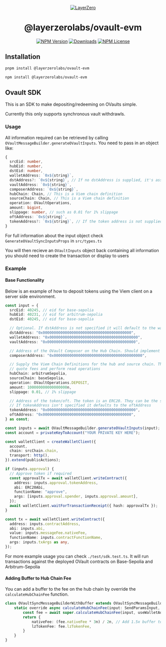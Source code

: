 <p align="center">
  <a href="https://layerzero.network">
    <img alt="LayerZero" style="max-width: 500px" src="https://d3a2dpnnrypp5h.cloudfront.net/bridge-app/lz.png"/>
  </a>
</p>

<h1 align="center">@layerzerolabs/ovault-evm</h1>

<!-- The badges section -->
<p align="center">
  <!-- Shields.io NPM published package version -->
  <a href="https://www.npmjs.com/package/@layerzerolabs/ovault-evm"><img alt="NPM Version" src="https://img.shields.io/npm/v/@layerzerolabs/ovault-evm"/></a>
  <!-- Shields.io NPM downloads -->
  <a href="https://www.npmjs.com/package/@layerzerolabs/ovault-evm"><img alt="Downloads" src="https://img.shields.io/npm/dm/@layerzerolabs/ovault-evm"/></a>
  <!-- Shields.io license badge -->
  <a href="https://www.npmjs.com/package/@layerzerolabs/ovault-evm"><img alt="NPM License" src="https://img.shields.io/npm/l/@layerzerolabs/ovault-evm"/></a>
</p>

## Installation

```bash
pnpm install @layerzerolabs/ovault-evm
```

```bash
npm install @layerzerolabs/ovault-evm
```


## Ovault SDK 

This is an SDK to make depositing/redeeming on OVaults simple.

Currently this only supports synchronous vault withdrawls.

### Usage

All information required can be retrieved by calling `OVaultMessageBuilder.generateOVaultInputs`. You need to pass in an object like:

```typescript
{
  srcEid: number,
  hubEid: number,
  dstEid: number,
  walletAddress: `0x${string}`,
  dstAddress?: `0x${string}`, // If no dstAddress is supplied, it's assumed to be the same as the source wallet address
  vaultAddress: `0x${string}`,
  composerAddress: `0x${string}`,
  hubChain: Chain, // This is a Viem chain definition
  sourceChain: Chain, // This is a Viem chain definition
  operation: OVaultOperations,
  amount: bigint,
  slippage: number, // such as 0.01 for 1% slippage
  oftAddress: `0x${string}`,
  tokenAddress?: `0x${string}`, // If the token address is not supplied, its assumed the OFT and the token are the same
}
```

For full information about the input object check `GenerateOVaultSyncInputsProps` in `src/types.ts`

You will then recieve an `OVaultInputs` object back containing all information you should need to create the transaction or display to users

### Example

#### Base Functionality

Below is an example of how to deposit tokens using the Viem client on a server side environment.

```typescript
const input = {
  srcEid: 40245, // eid for base-sepolia
  hubEid: 40231, // eid for arbitrum-sepolia
  dstEid: 40245, // eid for base-sepolia

  // Optional. If dstAddress is not specified it will default to the walletAddress on the dst chain
  dstAddress: "0x0000000000000000000000000000000000000000",
  walletAddress: "0x0000000000000000000000000000000000000000",
  vaultAddress: "0x0000000000000000000000000000000000000000",

  // Address of the OVault Composer on the Hub Chain. Should implement IVaultComposerSync
  composerAddress: "0x0000000000000000000000000000000000000000",

  // Supply the Viem Chain Definitions for the hub and source chain. This is so the sdk can
  // quote fees and perform read operations
  hubChain: arbitrumSepolia,
  sourceChain: baseSepolia,
  operation: OVaultOperations.DEPOSIT,
  amount: 100000000000000000n,
  slippage: 0.01, // 1% slippage

  // Address of the token/oft. The token is an ERC20. They can be the same address.
  // If tokenAddress isn't specified it defaults to the oftAddress
  tokenAddress: "0x0000000000000000000000000000000000000000",
  oftAddress: "0x0000000000000000000000000000000000000000",
} as const;

const inputs = await OVaultMessageBuilder.generateOVaultInputs(input);
const account = privateKeyToAccount("YOUR PRIVATE KEY HERE");

const walletClient = createWalletClient({
  account,
  chain: srcChain.chain,
  transport: http(),
}).extend(publicActions);

if (inputs.approval) {
  // Approve token if required
  const approvalTx = await walletClient.writeContract({
    address: inputs.approval.tokenAddress,
    abi: ERC20Abi,
    functionName: "approve",
    args: [inputs.approval.spender, inputs.approval.amount],
  });
  await walletClient.waitForTransactionReceipt({ hash: approvalTx });
}

const tx = await walletClient.writeContract({
  address: inputs.contractAddress,
  abi: inputs.abi,
  value: inputs.messageFee.nativeFee,
  functionName: inputs.contractFunctionName,
  args: inputs.txArgs as any,
});
```

For more example usage you can check `./test/sdk.test.ts`. It will run transactions against the deployed OVault contracts
on Base-Sepolia and Arbitrum-Sepolia

#### Adding Buffer to Hub Chain Fee
You can add a buffer to the fee on the hub chain by override the `calculateHubChainFee` function.

```typescript
class OVaultSyncMessageBuilderWithBuffer extends OVaultSyncMessageBuilder {
    static override async calculateHubChainFee(input: SendParamsInput, useWalletAddress = true) {
        const fee = await super.calculateHubChainFee(input, useWalletAddress)
        return {
            nativeFee: (fee.nativeFee * 3n) / 2n, // Add 1.5x buffer to the fee
            lzTokenFee: fee.lzTokenFee,
        }
    }
}
```